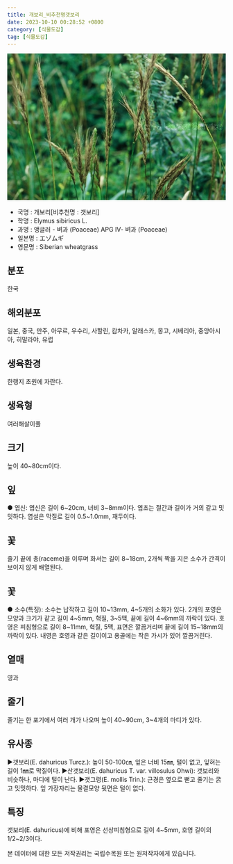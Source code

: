 ```yaml
---
title: 개보리_비추천명갯보리
date: 2023-10-10 00:28:52 +0800
category: [식물도감]
tag: [식물도감]
---
```




![개보리[비추천명 : 갯보리]](/assets/img/fileUpload/plants/basic/Gramineae/Elymus/14444/1_th2.JPG)
- 국명 : 개보리[비추천명 : 갯보리]
- 학명 : Elymus sibiricus L.
- 과명 : 앵글러 - 벼과 (Poaceae) APG Ⅳ- 벼과 (Poaceae)
- 일본명 : エゾムギ
- 영문명 : Siberian wheatgrass


## 분포
한국
## 해외분포
일본, 중국, 만주, 아무르, 우수리, 사할린, 캄차카, 알래스카, 몽고, 시베리아, 중앙아시아, 히말라야, 유럽
## 생육환경
한랭지 초원에 자란다.
## 생육형
여러해살이풀
## 크기
높이 40~80cm이다.
## 잎
● 엽신: 엽신은 길이 6~20cm, 너비 3~8mm이다. 엽초는 절간과 길이가 거의 같고 밋밋하다. 엽설은 막질로 길이 0.5~1.0mm, 재두이다.
## 꽃
줄기 끝에 총(raceme)을 이루며 화서는 길이 8~18cm, 2개씩 짝을 지은 소수가 간격이 보이지 않게 배열된다.
## 꽃
● 소수(특징): 소수는 납작하고 길이 10~13mm, 4~5개의 소화가 있다. 2개의 포영은 모양과 크기가 같고 길이 4~5mm, 혁질, 3~5맥, 끝에 길이 4~6mm의 까락이 있다. 호영은 피침형으로 길이 8~11mm, 혁질, 5맥, 표면은 깔끔거리며 끝에 길이 15~18mm의 까락이 있다. 내영은 호영과 같은 길이이고 용골에는 작은 가시가 있어 깔끔거린다.
## 열매
영과
## 줄기
줄기는 한 포기에서 여러 개가 나오며 높이 40~90cm, 3~4개의 마디가 있다.
## 유사종
▶갯보리(E. dahuricus Turcz.): 높이 50-100㎝, 잎은 너비 15㎜, 털이 없고, 잎혀는 길이 1㎜로 막질이다. 
▶산갯보리(E. dahuricus T. var. villosulus Ohwi): 갯보리와 비슷하나, 마디에 털이 난다. 
▶갯그령(E. mollis Trin.): 근경은 옆으로 뻗고 줄기는 굵고 밋밋하다. 잎 가장자리는 물결모양 뒷면은 털이 없다.
## 특징
갯보리(E. dahuricus)에 비해 포영은 선상피침형으로 길이 4~5mm, 호영 길이의 1/2~2/3이다.






본 데이터에 대한 모든 저작권리는 국립수목원 또는 원저작자에게 있습니다.
